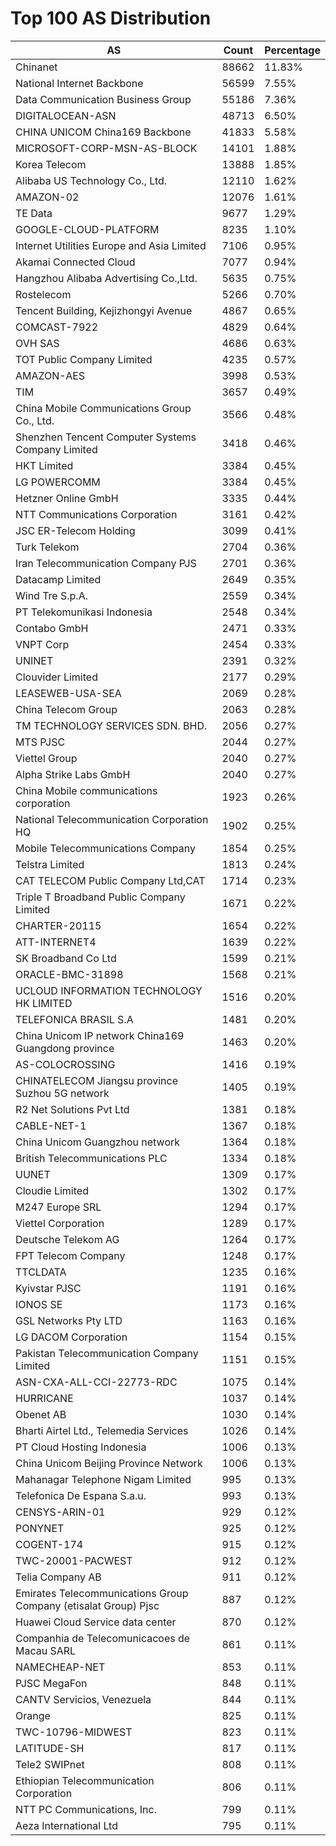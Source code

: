 # Top 100 AS Distribution
| AS | Count | Percentage |
|----|----|----|
| Chinanet | 88662 | 11.83% |
| National Internet Backbone | 56599 | 7.55% |
| Data Communication Business Group | 55186 | 7.36% |
| DIGITALOCEAN-ASN | 48713 | 6.50% |
| CHINA UNICOM China169 Backbone | 41833 | 5.58% |
| MICROSOFT-CORP-MSN-AS-BLOCK | 14101 | 1.88% |
| Korea Telecom | 13888 | 1.85% |
| Alibaba US Technology Co., Ltd. | 12110 | 1.62% |
| AMAZON-02 | 12076 | 1.61% |
| TE Data | 9677 | 1.29% |
| GOOGLE-CLOUD-PLATFORM | 8235 | 1.10% |
| Internet Utilities Europe and Asia Limited | 7106 | 0.95% |
| Akamai Connected Cloud | 7077 | 0.94% |
| Hangzhou Alibaba Advertising Co.,Ltd. | 5635 | 0.75% |
| Rostelecom | 5266 | 0.70% |
| Tencent Building, Kejizhongyi Avenue | 4867 | 0.65% |
| COMCAST-7922 | 4829 | 0.64% |
| OVH SAS | 4686 | 0.63% |
| TOT Public Company Limited | 4235 | 0.57% |
| AMAZON-AES | 3998 | 0.53% |
| TIM | 3657 | 0.49% |
| China Mobile Communications Group Co., Ltd. | 3566 | 0.48% |
| Shenzhen Tencent Computer Systems Company Limited | 3418 | 0.46% |
| HKT Limited | 3384 | 0.45% |
| LG POWERCOMM | 3384 | 0.45% |
| Hetzner Online GmbH | 3335 | 0.44% |
| NTT Communications Corporation | 3161 | 0.42% |
| JSC ER-Telecom Holding | 3099 | 0.41% |
| Turk Telekom | 2704 | 0.36% |
| Iran Telecommunication Company PJS | 2701 | 0.36% |
| Datacamp Limited | 2649 | 0.35% |
| Wind Tre S.p.A. | 2559 | 0.34% |
| PT Telekomunikasi Indonesia | 2548 | 0.34% |
| Contabo GmbH | 2471 | 0.33% |
| VNPT Corp | 2454 | 0.33% |
| UNINET | 2391 | 0.32% |
| Clouvider Limited | 2177 | 0.29% |
| LEASEWEB-USA-SEA | 2069 | 0.28% |
| China Telecom Group | 2063 | 0.28% |
| TM TECHNOLOGY SERVICES SDN. BHD. | 2056 | 0.27% |
| MTS PJSC | 2044 | 0.27% |
| Viettel Group | 2040 | 0.27% |
| Alpha Strike Labs GmbH | 2040 | 0.27% |
| China Mobile communications corporation | 1923 | 0.26% |
| National Telecommunication Corporation HQ | 1902 | 0.25% |
| Mobile Telecommunications Company | 1854 | 0.25% |
| Telstra Limited | 1813 | 0.24% |
| CAT TELECOM Public Company Ltd,CAT | 1714 | 0.23% |
| Triple T Broadband Public Company Limited | 1671 | 0.22% |
| CHARTER-20115 | 1654 | 0.22% |
| ATT-INTERNET4 | 1639 | 0.22% |
| SK Broadband Co Ltd | 1599 | 0.21% |
| ORACLE-BMC-31898 | 1568 | 0.21% |
| UCLOUD INFORMATION TECHNOLOGY HK LIMITED | 1516 | 0.20% |
| TELEFONICA BRASIL S.A | 1481 | 0.20% |
| China Unicom IP network China169 Guangdong province | 1463 | 0.20% |
| AS-COLOCROSSING | 1416 | 0.19% |
| CHINATELECOM Jiangsu province Suzhou 5G network | 1405 | 0.19% |
| R2 Net Solutions Pvt Ltd | 1381 | 0.18% |
| CABLE-NET-1 | 1367 | 0.18% |
| China Unicom Guangzhou network | 1364 | 0.18% |
| British Telecommunications PLC | 1334 | 0.18% |
| UUNET | 1309 | 0.17% |
| Cloudie Limited | 1302 | 0.17% |
| M247 Europe SRL | 1294 | 0.17% |
| Viettel Corporation | 1289 | 0.17% |
| Deutsche Telekom AG | 1264 | 0.17% |
| FPT Telecom Company | 1248 | 0.17% |
| TTCLDATA | 1235 | 0.16% |
| Kyivstar PJSC | 1191 | 0.16% |
| IONOS SE | 1173 | 0.16% |
| GSL Networks Pty LTD | 1163 | 0.16% |
| LG DACOM Corporation | 1154 | 0.15% |
| Pakistan Telecommunication Company Limited | 1151 | 0.15% |
| ASN-CXA-ALL-CCI-22773-RDC | 1075 | 0.14% |
| HURRICANE | 1037 | 0.14% |
| Obenet AB | 1030 | 0.14% |
| Bharti Airtel Ltd., Telemedia Services | 1026 | 0.14% |
| PT Cloud Hosting Indonesia | 1006 | 0.13% |
| China Unicom Beijing Province Network | 1006 | 0.13% |
| Mahanagar Telephone Nigam Limited | 995 | 0.13% |
| Telefonica De Espana S.a.u. | 993 | 0.13% |
| CENSYS-ARIN-01 | 929 | 0.12% |
| PONYNET | 925 | 0.12% |
| COGENT-174 | 915 | 0.12% |
| TWC-20001-PACWEST | 912 | 0.12% |
| Telia Company AB | 911 | 0.12% |
| Emirates Telecommunications Group Company (etisalat Group) Pjsc | 887 | 0.12% |
| Huawei Cloud Service data center | 870 | 0.12% |
| Companhia de Telecomunicacoes de Macau SARL | 861 | 0.11% |
| NAMECHEAP-NET | 853 | 0.11% |
| PJSC MegaFon | 848 | 0.11% |
| CANTV Servicios, Venezuela | 844 | 0.11% |
| Orange | 825 | 0.11% |
| TWC-10796-MIDWEST | 823 | 0.11% |
| LATITUDE-SH | 817 | 0.11% |
| Tele2 SWIPnet | 808 | 0.11% |
| Ethiopian Telecommunication Corporation | 806 | 0.11% |
| NTT PC Communications, Inc. | 799 | 0.11% |
| Aeza International Ltd | 795 | 0.11% |
